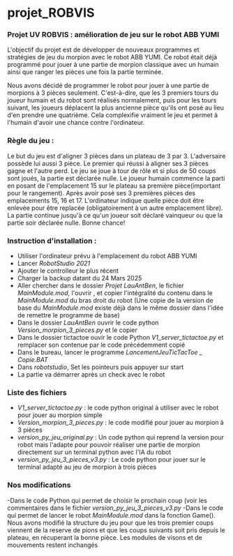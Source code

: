 # projet_ROBVIS
### Projet UV ROBVIS : amélioration de jeu sur le robot ABB YUMI

L'objectif du projet est de développer de nouveaux programmes et stratégies de jeu du morpion avec le robot ABB YUMI.
Ce robot était déjà programmé pour jouer à une partie de morpion classique avec un humain ainsi que ranger les pièces une fois la partie terminée.

Nous avons décidé de programmer le robot pour jouer à une partie de morpions à 3 pièces seulement. C'est-à-dire, que les 3 premiers tours du joueur humain et du robot sont réalisés normalement, puis pour les tours suivant, les joueurs déplacent la plus ancienne pièce qu'ils ont posé au lieu d'en prendre une quatrième. Cela complexifie vraiment le jeu et permet à l'humain d'avoir une chance contre l'ordinateur.


### Règle du jeu :
Le but du jeu est d'aligner 3 pièces dans un plateau de 3 par 3. L'adversaire possède lui aussi 3 pièce. Le premier qui réussi à aligner ses 3 pièces gagne et l'autre perd. Le jeu se joue à tour de rôle et si plus de 50 coups sont joués, la partie est déclarée nulle. 
Le joueur humain commence la parti en posant de l'emplacement 15 sur le plateau sa première pièce(important pour le rangement). Après avoir posé ses 3 premières pièces des emplacements 15, 16 et 17. L'ordinateur indique quelle pièce doit être enlevée pour être replacée (obligatoirement à un autre emplacement libre). 
La partie continue jusqu'à ce qu'un joueur soit déclaré vainqueur ou que la partie soir déclarée nulle.
Bonne chance!


### Instruction d'installation : 

 - Utiliser l'ordinateur prévu à l'emplacement du robot ABB YUMI
 - Lancer *RobotStudio 2021*
 - Ajouter le controlleur le plus récent
 - Charger la backup datant du 24 Mars 2025
 - Aller chercher dans le dossier *Projet LauAntBen*, le fichier *MainModule.mod*, l'ouvrir , et copier l'intégralité du contenu dans le *MainModule.mod* du bras droit du robot (Une copie de la version de base du *MainModule.mod* existe déjà dans le même dossier dans l'idée de remettre le programme de base)
 - Dans le dossier *LauAntBen* ouvrir le code python *Version_morpion_3_pieces.py* et le copier
 - Dans le dossier tictactoe ouvir le code Python *V1_server_tictactoe.py* et remplacer son contenue par le code précédemment copié
 - Dans le bureau, lancer le programme *LancementJeuTicTacToe _ Copie.BAT*
 - Dans *robotstudio*, Set les pointeurs puis appuyer sur start
 - La partie va démarrer après un check avec le robot 

### Liste des fichiers 

- *V1_server_tictactoe.py* : le code python original à utiliser avec le robot pour jouer au morpion simple
- *Version_morpion_3_pieces.py* : le code modifié pour jouer au morpion à 3 pièces
- *version_py_jeu_original.py* : Un code python qui reprend la version pour robot mais l'adapte pour pouvoir réaliser une partie de morpion directement sur un terminal python avec l'IA du robot
- *version_py_jeu_3_pieces_v3.py* : Le code python pour jouer sur le terminal adapté au jeu de morpion à trois pièces

### Nos modifications
-Dans le code Python qui permet de choisir le prochain coup (voir les commentaires dans le fichier *version_py_jeu_3_pieces_v3.py* 
-Dans le code qui permet de lancer le robot *MainModule.mod* dans la fonction Game(). Nous avons modifié la structure du jeu pour que les trois premier coups viennent de la reserve de pions et que les coups suivants soit pris depuis le plateau, en récuperant la bonne pièce. Les modules de visons et de mouvements restent inchangés  
 
